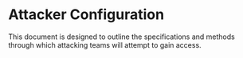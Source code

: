 # Attacker Configuration

This document is designed to outline the specifications and methods through which attacking teams will attempt to gain access.
